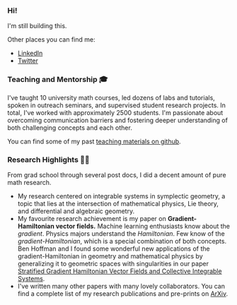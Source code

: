 ### Hi! 

I'm still building this.

Other places you can find me:
- [LinkedIn](https://linkedin.com/in/lanej5)
- [Twitter](https://twitter.com/__jeremylane__)

### Teaching and Mentorship 🎓

I've taught 10 university math courses, led dozens of labs and tutorials, spoken in outreach seminars, and supervised student research projects. In total, I've worked with approximately 2500 students. I'm passionate about overcoming communication barriers and fostering deeper understanding of both challenging concepts and each other. 

You can find some of my past [teaching materials on github](https://github.com/lanej5/math).

### Research Highlights 🧮🔬

From grad school through several post docs, I did a decent amount of pure math research.

- My research centered on integrable systems in symplectic geometry, a topic that lies at the intersection of mathematical physics, Lie theory, and differential and algebraic geometry.
- My favourite research achievement is my paper on **Gradient-Hamiltonian vector fields.** Machine learning enthusiasts know about the *gradient*. Physics majors understand the *Hamiltonian*. Few know of the *gradient-Hamiltonian*, which is a special combination of both concepts. Ben Hoffman and I found some wonderful new applications of the gradient-Hamiltonian in geometry and mathematical physics by generalizing it to geometric spaces with singularities in our paper [Stratified Gradient Hamiltonian Vector Fields and Collective Integrable Systems](http://arxiv.org/abs/2008.13656). 
- I've written many other papers with many lovely collaborators. You can find a complete list of my research publications and pre-prints on [ArXiv](https://arxiv.org/a/lane_j_2.html).
